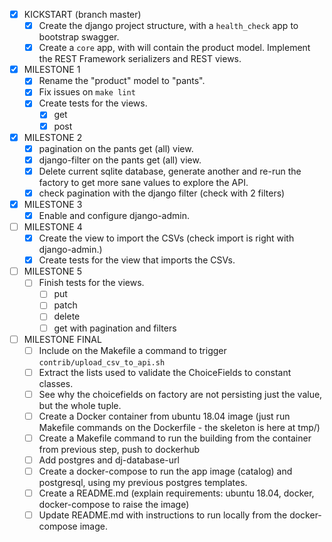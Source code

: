 - [X] KICKSTART (branch master)
    - [x] Create the django project structure, with a `health_check` app to bootstrap swagger.
    - [x] Create a `core` app, with will contain the product model. Implement the REST Framework
      serializers and REST views.

- [x] MILESTONE 1
    - [x] Rename the "product" model to "pants".
    - [x] Fix issues on `make lint`
    - [x] Create tests for the views.
        - [x] get
        - [x] post

- [x] MILESTONE 2
    - [x] pagination on the pants get (all) view.
    - [x] django-filter on the pants get (all) view.
    - [x] Delete current sqlite database, generate another and 
          re-run the factory to get more sane values to explore the API.   
    - [x] check pagination with the django filter (check with 2 filters)

- [x] MILESTONE 3
    - [x] Enable and configure django-admin.

- [ ] MILESTONE 4
    - [x] Create the view to import the CSVs (check import is right with django-admin.)
    - [x] Create tests for the view that imports the CSVs.

- [ ] MILESTONE 5
    - [ ] Finish tests for the views.
        - [ ] put
        - [ ] patch
        - [ ] delete
        - [ ] get with pagination and filters

- [ ] MILESTONE FINAL
    - [ ] Include on the Makefile a command to trigger `contrib/upload_csv_to_api.sh`
    - [ ] Extract the lists used to validate the ChoiceFields to constant classes.
    - [ ] See why the choicefields on factory are not persisting just the value, but the whole tuple.
    - [ ] Create a Docker container from ubuntu 18.04 image (just run Makefile commands on the
      Dockerfile - the skeleton is here at tmp/)
    - [ ] Create a Makefile command to run the building from the container from previous step, push
      to dockerhub
    - [ ] Add postgres and dj-database-url
    - [ ] Create a docker-compose to run the app image (catalog) and postgresql, using my previous
      postgres templates.
    - [ ] Create a README.md (explain requirements: ubuntu 18.04, docker, docker-compose to raise
      the image)
    - [ ] Update README.md with instructions to run locally from the docker-compose image.
